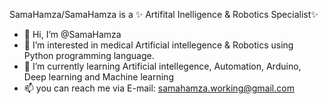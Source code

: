 SamaHamza/SamaHamza is a ✨ Artifital Inelligence & Robotics Specialist✨ 


- 👋 Hi, I’m @SamaHamza
- 👀 I’m interested in medical Artificial intellegence & Robotics using Python programming language.
- 🌱 I’m currently learning Artificial intellegence, Automation, Arduino, Deep learning and Machine learning
- 📫 you can reach me via E-mail: samahamza.working@gmail.com
